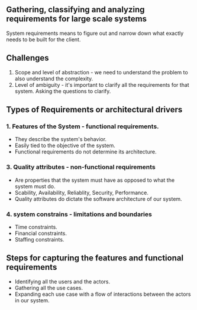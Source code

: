 ## Gathering, classifying and analyzing requirements for large scale systems

System requirements means to figure out and narrow down what exactly needs to be built for the client.

## Challenges
1. Scope and level of abstraction - we need to understand the problem to also understand the complexity.
2. Level of ambiguity - it's important to clarify all the requirements for that system. Asking the questions to clarify.

## Types of Requirements or architectural drivers
### 1. Features of the System - functional requirements.
   - They describe the system's behavior. 
   - Easily tied to the objective of the system.
   - Functional requirements do not determine its architecture.
### 3. Quality attributes - non-functional requirements
   - Are properties that the system must have as opposed to what the system must do.
   - Scability, Availability, Reliablity, Security, Performance.
   - Quality attributes do dictate the software architecture of our system.
### 4. system constrains - limitations and boundaries
  - Time constraints.
  - Financial constraints.
  - Staffing constraints.

## Steps for capturing the features and functional requirements
   - Identifying all the users and the actors.
   - Gathering all the use cases.
   - Expanding each use case with a flow of interactions between the actors in our system.
